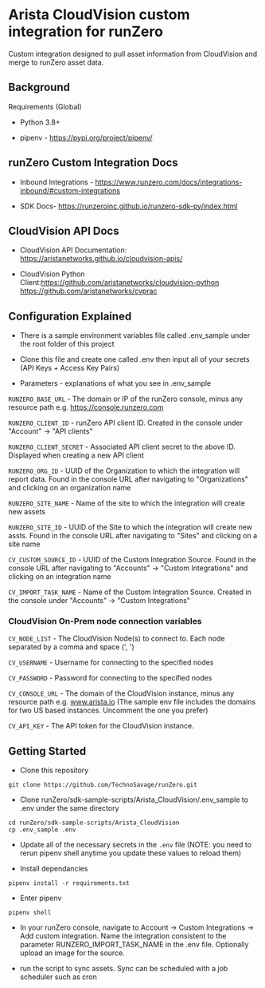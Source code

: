 # Arista CloudVision custom integration for runZero

Custom integration designed to pull asset information from CloudVision and merge to runZero asset data.

## Background

Requirements (Global)

- Python 3.8+

- pipenv - https://pypi.org/project/pipenv/

## runZero Custom Integration Docs

- Inbound Integrations - https://www.runzero.com/docs/integrations-inbound/#custom-integrations

- SDK Docs- https://runzeroinc.github.io/runzero-sdk-py/index.html

## CloudVision API Docs

- CloudVision API Documentation: https://aristanetworks.github.io/cloudvision-apis/

- CloudVision Python Client:https://github.com/aristanetworks/cloudvision-python 
https://github.com/aristanetworks/cvprac

## Configuration Explained

- There is a sample environment variables file called .env_sample under the root folder of this project

- Clone this file and create one called .env then input all of your secrets (API Keys + Access Key Pairs)

- Parameters - explanations of what you see in .env_sample

`RUNZERO_BASE_URL` - The domain or IP of the runZero console, minus any resource path e.g. https://console.runzero.com

`RUNZERO_CLIENT_ID` - runZero API client ID. Created in the console under "Account" -> "API clients"

`RUNZERO_CLIENT_SECRET` - Associated API client secret to the above ID. Displayed when creating a new API client

`RUNZERO_ORG_ID` - UUID of the Organization to which the integration will report data. Found in the console URL after navigating to "Organizations" and clicking on an organization name

`RUNZERO_SITE_NAME` - Name of the site to which the integration will create new assets

`RUNZERO_SITE_ID` - UUID of the Site to which the integration will create new assts. Found in the console URL after navigating to "Sites" and clicking on a site name

`CV_CUSTOM_SOURCE_ID` - UUID of the Custom Integration Source. Found in the console URL after navigating to "Accounts" -> "Custom Integrations" and clicking on an integration name

`CV_IMPORT_TASK_NAME` - Name of the Custom Integration Source. Created in the console under "Accounts" -> "Custom Integrations"

### CloudVision On-Prem node connection variables

`CV_NODE_LIST` - The CloudVision Node(s) to connect to. Each node separated by a comma and space (', ')

`CV_USERNAME` - Username for connecting to the specified nodes

`CV_PASSWORD` - Password for connecting to the specified nodes

`CV_CONSOLE_URL` - The domain of the CloudVision instance, minus any resource path e.g. www.arista.io (The sample env file includes the domains for two US based instances. Uncomment the one you prefer)

`CV_API_KEY` - The API token for the CloudVision instance.

## Getting Started

- Clone this repository

```
git clone https://github.com/TechnoSavage/runZero.git
```

- Clone runZero/sdk-sample-scripts/Arista_CloudVision/.env_sample to .env under the same directory

```
cd runZero/sdk-sample-scripts/Arista_CloudVision
cp .env_sample .env
```

- Update all of the necessary secrets in the `.env` file (NOTE: you need to rerun pipenv shell anytime you update these  values to reload them)

- Install dependancies

```
pipenv install -r requirements.txt
```

- Enter pipenv

```
pipenv shell
```

- In your runZero console, navigate to Account -> Custom Integrations -> Add custom integration. Name the integration consistent to the parameter RUNZERO_IMPORT_TASK_NAME in the .env file. Optionally upload an image for the source. 

- run the script to sync assets. Sync can be scheduled with a job scheduler such as cron